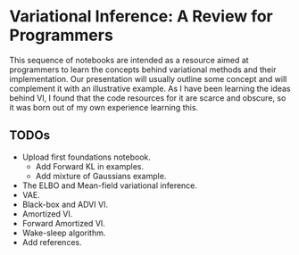 # Variational Inference: A Review for Programmers

This sequence of notebooks are intended as a resource aimed at programmers to learn the concepts behind variational methods and their implementation. Our presentation will usually outline some concept and will complement it with an illustrative example. As I have been learning the ideas behind VI, I found that the code resources for it are scarce and obscure, so it was born out of my own experience learning this.


## TODOs
- Upload first foundations notebook.
  - Add Forward KL in examples.
  - Add mixture of Gaussians example.
- The ELBO and Mean-field variational inference.
- VAE.
- Black-box and ADVI VI.
- Amortized VI.
- Forward Amortized VI.
- Wake-sleep algorithm.
- Add references.
